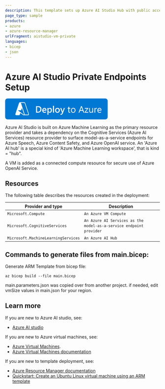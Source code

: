 ```yaml
---
description: This template sets up Azure AI Studio Hub with public access disabled and depdendent resources. It also creates a VM behind a VNET and enables the hub to utlized it as a compute resources in a private network.
page_type: sample
products:
- azure
- azure-resource-manager
urlFragment: aistudio-vm-private
languages:
- bicep
- json
---
```

# Azure AI Studio Private Endpoints Setup

[![Deploy To Azure](https://raw.githubusercontent.com/Azure/azure-quickstart-templates/master/1-CONTRIBUTION-GUIDE/images/deploytoazure.svg?sanitize=true)](https://portal.azure.com/#create/Microsoft.Template/uri/https%3A%2F%2Fraw.githubusercontent.com%2Fctava-msft%2Faistudio-vm-private%2Fmain%2Fmain.json)

Azure AI Studio is built on Azure Machine Learning as the primary resource provider and takes a dependency on the Cognitive Services (Azure AI Services) resource provider to surface model-as-a-service endpoints for Azure Speech, Azure Content Safety, and Azure OpenAI service. An 'Azure AI hub' is a special kind of 'Azure Machine Learning workspace', that is kind = "hub".

A VM is added as a connected compute resource for secure use of Azure OpenAI Service.

## Resources

The following table describes the resources created in the deployment:

| Provider and type | Description |
| - | - |
| `Microsoft.Compute` | `An Azure VM Compute` |
| `Microsoft.CognitiveServices` | `An Azure AI Services as the model-as-a-service endpoint provider` |
| `Microsoft.MachineLearningServices` | `An Azure AI Hub` |

## Commands to generate files from main.bicep:

Generate ARM Template from bicep file:

```
az bicep build --file main.bicep
```

main.parameters.json was copied over from another project.
if needed, edit vmSize values in main.json for your region.

## Learn more

If you are new to Azure AI studio, see:

- [Azure AI studio](https://aka.ms/aistudio/docs)

If you are new to Azure virtual machines, see:

- [Azure Virtual Machines](https://azure.microsoft.com/services/virtual-machines/).
- [Azure Virtual Machines documentation](https://learn.microsoft.com/azure/virtual-machines/)

If you are new to template deployment, see:

- [Azure Resource Manager documentation](https://learn.microsoft.com/azure/azure-resource-manager/)
- [Quickstart: Create an Ubuntu Linux virtual machine using an ARM template](https://learn.microsoft.com/azure/virtual-machines/linux/quick-create-template)